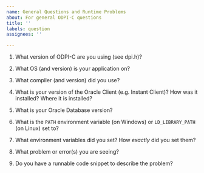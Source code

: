 ```yaml
---
name: General Questions and Runtime Problems
about: For general ODPI-C questions
title: ''
labels: question
assignees: ''

---
```


<!--

Thank you for using ODPI-C.

Review the user manual: https://oracle.github.io/odpi/doc/index.html

Please answer these questions so we can help you.

Use Markdown syntax, see https://help.github.com/github/writing-on-github/basic-writing-and-formatting-syntax

-->

1. What version of ODPI-C are you using (see dpi.h)?

2. What OS (and version) is your application on?

3. What compiler (and version) did you use?

4. What is your version of the Oracle Client (e.g. Instant Client)?  How was it installed?  Where it is installed?

5. What is your Oracle Database version?

6. What is the `PATH` environment variable (on Windows) or `LD_LIBRARY_PATH` (on Linux) set to?

7. What environment variables did you set?  How *exactly* did you set them?

8. What problem or error(s) you are seeing?

9. Do you have a runnable code snippet to describe the problem?

<!--

Use a gist for long code, see https://gist.github.com/

Or format code by using three backticks on a line before and after code snippets, for example:

```
#include <stdio.h>
```
-->
